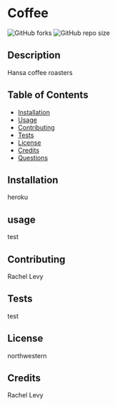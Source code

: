 
# Coffee
![GitHub forks](https://img.shields.io/github/forks/undefined/Coffee?style=social)
![GitHub repo size](https://img.shields.io/github/repo-size/undefined/Coffee)
## Description
Hansa coffee roasters
## Table of Contents
- [Installation](#installation)
- [Usage](#usage)
- [Contributing](#contributing)
- [Tests](#tests)
- [License](#license)
- [Credits](#credits)
- [Questions](#questions)
## Installation
heroku
## usage
test
## Contributing
Rachel Levy
## Tests
test
## License
northwestern
## Credits
Rachel Levy

